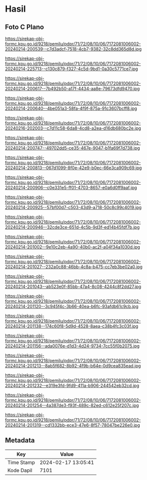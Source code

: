 # Hasil

## Foto C Plano

https://sirekap-obj-formc.kpu.go.id/9218/pemilu/pdpr/71/72/08/10/06/7172081006002-20240214-200539--c7d3adcf-7518-4cb7-9382-32c8dd365d8d.jpg

https://sirekap-obj-formc.kpu.go.id/9218/pemilu/pdpr/71/72/08/10/06/7172081006002-20240214-225713--c130c879-f327-4c5d-9bd1-0a30c5771ce7.jpg

https://sirekap-obj-formc.kpu.go.id/9218/pemilu/pdpr/71/72/08/10/06/7172081006002-20240214-200617--7b492b50-a17f-4434-aa8e-79673dfd9470.jpg

https://sirekap-obj-formc.kpu.go.id/9218/pemilu/pdpr/71/72/08/10/06/7172081006002-20240214-200640--4be051a3-58fa-4f9f-875a-91c3607bcff8.jpg

https://sirekap-obj-formc.kpu.go.id/9218/pemilu/pdpr/71/72/08/10/06/7172081006002-20240216-202003--c7d11c58-6da8-4cd8-a2ea-d16db680bc2e.jpg

https://sirekap-obj-formc.kpu.go.id/9218/pemilu/pdpr/71/72/08/10/06/7172081006002-20240214-200747--49702dd5-ce35-467e-9047-b1fa69f7d738.jpg

https://sirekap-obj-formc.kpu.go.id/9218/pemilu/pdpr/71/72/08/10/06/7172081006002-20240214-200813--067d1099-8f0e-42e9-b0ec-66e3ca909c69.jpg

https://sirekap-obj-formc.kpu.go.id/9218/pemilu/pdpr/71/72/08/10/06/7172081006002-20240214-200906--c0e331e5-ff01-4703-8657-e0a6d0ff9aaf.jpg

https://sirekap-obj-formc.kpu.go.id/9218/pemilu/pdpr/71/72/08/10/06/7172081006002-20240214-200925--57bf00d7-c503-43d9-a718-50c8c99c4019.jpg

https://sirekap-obj-formc.kpu.go.id/9218/pemilu/pdpr/71/72/08/10/06/7172081006002-20240214-200946--32cde3ce-651d-4c5b-9d3f-ed14b45fdf7b.jpg

https://sirekap-obj-formc.kpu.go.id/9218/pemilu/pdpr/71/72/08/10/06/7172081006002-20240214-201002--9e10c2eb-4a90-40b0-ac2f-a04f34a1030d.jpg

https://sirekap-obj-formc.kpu.go.id/9218/pemilu/pdpr/71/72/08/10/06/7172081006002-20240214-201027--232a0c88-46bb-4c8a-b475-cc7eb3be02a0.jpg

https://sirekap-obj-formc.kpu.go.id/9218/pemilu/pdpr/71/72/08/10/06/7172081006002-20240214-201043--ab523e0f-85bb-47a4-8c08-4244c8f2dd27.jpg

https://sirekap-obj-formc.kpu.go.id/9218/pemilu/pdpr/71/72/08/10/06/7172081006002-20240214-201120--3c945f4c-3b66-40ea-b6fc-93afdb61c9cb.jpg

https://sirekap-obj-formc.kpu.go.id/9218/pemilu/pdpr/71/72/08/10/06/7172081006002-20240214-201138--174c60f8-5d9d-4528-8aea-c38b4fc3c03f.jpg

https://sirekap-obj-formc.kpu.go.id/9218/pemilu/pdpr/71/72/08/10/06/7172081006002-20240214-201156--ada0076e-d1d3-4d24-9734-7cc55f0b2075.jpg

https://sirekap-obj-formc.kpu.go.id/9218/pemilu/pdpr/71/72/08/10/06/7172081006002-20240214-201213--8ab5f682-8b92-4f9b-b64e-0d9cea835ead.jpg

https://sirekap-obj-formc.kpu.go.id/9218/pemilu/pdpr/71/72/08/10/06/7172081006002-20240214-201232--e319e3fd-9fd9-411a-b906-244542eb32cd.jpg

https://sirekap-obj-formc.kpu.go.id/9218/pemilu/pdpr/71/72/08/10/06/7172081006002-20240214-201254--4a387de3-f93f-489c-82ed-c612e25f207c.jpg

https://sirekap-obj-formc.kpu.go.id/9218/pemilu/pdpr/71/72/08/10/06/7172081006002-20240214-201319--cd1332bb-ece3-47e6-8f57-78047be226e0.jpg


## Metadata

| Key        | Value               |
| ---------- | ------------------- |
| Time Stamp | 2024-02-17 13:05:41 |
| Kode Dapil | 7101                |




